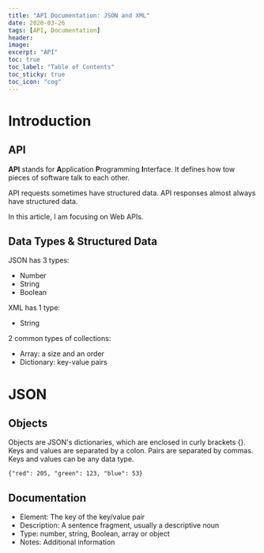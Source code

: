 ```yaml
---
title: "API Documentation: JSON and XML"
date: 2020-03-26
tags: [API, Documentation]
header:
image:
excerpt: "API"
toc: true
toc_label: "Table of Contents"
toc_sticky: true
toc_icon: "cog"
---
```


# Introduction

## API

**API** stands for **A**pplication **P**rogramming **I**nterface. It defines how tow pieces of software talk to each other. 

API requests sometimes have structured data. API responses almost always have structured data.

In this article, I am focusing on Web APIs. 

## Data Types & Structured Data

JSON has 3 types:
- Number
- String
- Boolean

XML has 1 type:
- String

2 common types of collections:
- Array: a size and an order
- Dictionary: key-value pairs

# JSON

## Objects

Objects are JSON's dictionaries, which are enclosed in curly brackets {}. Keys and values are separated by a colon. Pairs are separated by commas. Keys and values can be any data type.

```
{"red": 205, "green": 123, "blue": 53}
```

## Documentation

- Element: The key of the key/value pair
- Description: A sentence fragment, usually a descriptive noun
- Type: number, string, Boolean, array or object
- Notes: Additional information

